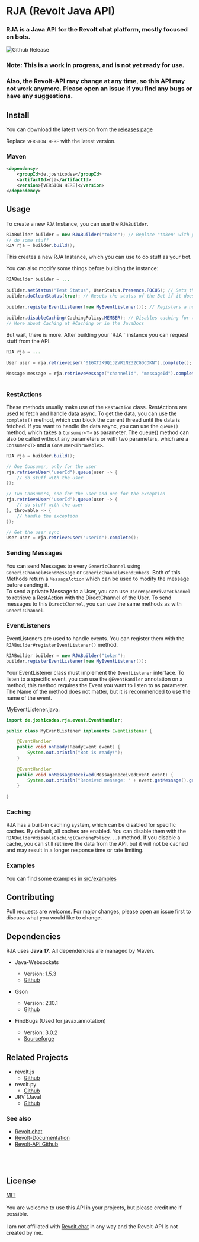 # RJA (Revolt Java API)
### RJA is a Java API for the Revolt chat platform, mostly focused on bots.
![Github Release](https://img.shields.io/github/v/release/JoshiCodes/RJA?include_prereleases)

### Note: This is a work in progress, and is not yet ready for use.
### Also, the Revolt-API may change at any time, so this API may not work anymore. Please open an issue if you find any bugs or have any suggestions.

## Install

You can download the latest version from the [releases page](https://github.com/JoshiCodes/RJA/releases/latest)

Replace `VERSION HERE` with the latest version.

### Maven
```xml
<dependency>
    <groupId>de.joshicodes</groupId>
    <artifactId>rja</artifactId>
    <version>[VERSION HERE]</version>
</dependency>
```


## Usage
To create a new `RJA` Instance, you can use the `RJABuilder`.

```java
RJABuilder builder = new RJABuilder("token"); // Replace "token" with your bot token
// do some stuff
RJA rja = builder.build();
```
This creates a new RJA Instance, which you can use to do stuff as your bot.

You can also modify some things before building the instance:
```java
RJABuilder builder = ...
        
builder.setStatus("Test Status", UserStatus.Presence.FOCUS); // Sets the Status of the Bot to "Test Status" with "FOCUS" as presence type.
builder.doCleanStatus(true); // Resets the status of the Bot if it does not get changed at startup. It is default true. If false, the status of the bot stays as before.
        
builder.registerEventListener(new MyEventListener()); // Registers a new EventListener. More about EventListeners at #EventListeners or in the JavaDocs
        
builder.disableCaching(CachingPolicy.MEMBER); // Disables caching for the Member Cache. Every CachePolicy is enabled by default.
// More about Caching at #Caching or in the JavaDocs
```

But wait, there is more. After building your `RJA`` instance you can request stuff from the API.
```java
RJA rja = ...

User user = rja.retrieveUser("01GXTJK9Q1JZVR1NZ32CGDCDKN").complete();  // Retrieves a User by its ID.

Message message = rja.retrieveMessage("channelId", "messageId").complete(); // Retrieves a Message by the channel id and the message id.
   
```

### RestActions
These methods usually make use of the `RestAction` class. RestActions are used to fetch and handle data async.
To get the data, you can use the `complete()` method, which *can* block the current thread until the data is fetched.
If you want to handle the data async, you can use the `queue()` method, which takes a `Consumer<T>` as parameter.
The queue() method can also be called without any parameters or with two parameters, which are a `Consumer<T>` and a `Consumer<Throwable>`.

```java
RJA rja = builder.build();

// One Consumer, only for the user
rja.retrieveUser("userId").queue(user -> {
    // do stuff with the user
});

// Two Consumers, one for the user and one for the exception
rja.retrieveUser("userId").queue(user -> {
    // do stuff with the user
}, throwable -> {
    // handle the exception
});

// Get the user sync
User user = rja.retrieveUser("userId").complete();
```

### Sending Messages
You can send Messages to every `GenericChannel` using `GenericChannel#sendMessage` or `GenericChannel#sendEmbeds`.
Both of this Methods return a `MessageAction` which can be used to modify the message before sending it.
<br>
To send a private Message to a User, you can use `User#openPrivateChannel` to retrieve a RestAction with the DirectChannel of the User.
To send messages to this `DirectChannel`, you can use the same methods as with `GenericChannel`.

### EventListeners
EventListeners are used to handle events. You can register them with the `RJABuilder#registerEventListener()` method.
```java
RJABuilder builder = new RJABuilder("token");
builder.registerEventListener(new MyEventListener());
```

Your EventListener class must implement the `EventListener` interface.
To listen to a specific event, you can use the `@EventHandler` annotation on a method, this method requires the Event you want to listen to as parameter.
The Name of the method does not matter, but it is recommended to use the name of the event.

MyEventListener.java:
```java
import de.joshicodes.rja.event.EventHandler;

public class MyEventListener implements EventListener {

    @EventHandler
    public void onReady(ReadyEvent event) {
        System.out.println("Bot is ready!");
    }
    
    @EventHandler
    public void onMessageReceived(MessageReceivedEvent event) {
        System.out.println("Received message: " + event.getMessage().getContent());
    }
    
}
```

### Caching
RJA has a built-in caching system, which can be disabled for specific caches.
By default, all caches are enabled.
You can disable them with the `RJABuilder#disableCaching(CachingPolicy...)` method.
If you disable a cache, you can still retrieve the data from the API, but it will not be cached and may result in a longer response time or rate limiting.


### Examples
You can find some examples in [src/examples](https://github.com/JoshiCodes/RJA/tree/master/src/examples/java)

## Contributing
Pull requests are welcome. For major changes, please open an issue first to discuss what you would like to change.

## Dependencies
RJA uses <b>Java 17</b>. All dependencies are managed by Maven.

- Java-Websockets
    - Version: 1.5.3
    - [Github](https://github.com/TooTallNate/Java-WebSocket)

- Gson
    - Version: 2.10.1
    - [Github](https://github.com/google/gson)

- FindBugs (Used for javax.annotation)
    - Version: 3.0.2
    - [Sourceforge](https://findbugs.sourceforge.net)

## Related Projects

- revolt.js
    - [Github](https://github.com/revoltchat/revolt.js)
- revolt.py
    - [Github](https://github.com/revoltchat/revolt.py)
- JRV (Java)
     - [Github](https://github.com/JRVLT/JRV)

### See also
- [Revolt.chat](https://Revolt.chat)
- [Revolt-Documentation](https://developers.revolt.chat/)
- [Revolt-API Github](https://github.com/revoltchat/api)

<br><br>

## License
[MIT](https://choosealicense.com/licenses/mit/) <br><br>
You are welcome to use this API in your projects, but please credit me if possible.
<br><br>
I am not affiliated with [Revolt.chat](https://Revolt.chat) in any way and the Revolt-API is not created by me.
